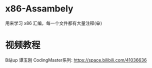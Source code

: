 # x86-Assambely
用来学习 x86 汇编，每一个文件都有大量注释(😀)
# 视频教程
B站up 谭玉刚 CodingMaster系列: https://space.bilibili.com/41036636
